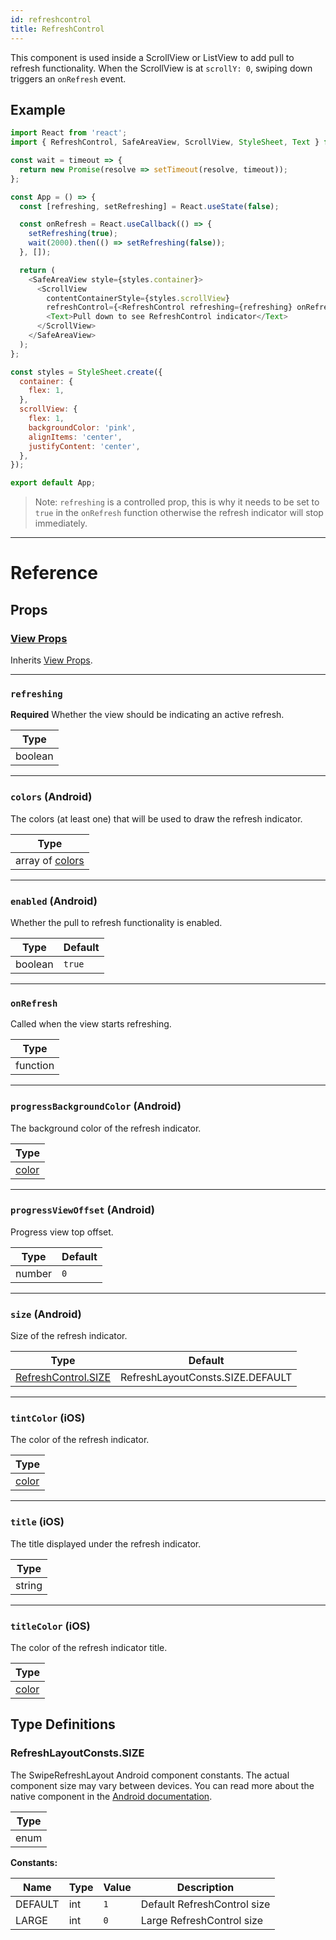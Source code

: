 ```yaml
---
id: refreshcontrol
title: RefreshControl
---
```


This component is used inside a ScrollView or ListView to add pull to refresh functionality. When the ScrollView is at `scrollY: 0`, swiping down triggers an `onRefresh` event.

## Example

```js
import React from 'react';
import { RefreshControl, SafeAreaView, ScrollView, StyleSheet, Text } from 'react-native';

const wait = timeout => {
  return new Promise(resolve => setTimeout(resolve, timeout));
};

const App = () => {
  const [refreshing, setRefreshing] = React.useState(false);

  const onRefresh = React.useCallback(() => {
    setRefreshing(true);
    wait(2000).then(() => setRefreshing(false));
  }, []);

  return (
    <SafeAreaView style={styles.container}>
      <ScrollView
        contentContainerStyle={styles.scrollView}
        refreshControl={<RefreshControl refreshing={refreshing} onRefresh={onRefresh} />}>
        <Text>Pull down to see RefreshControl indicator</Text>
      </ScrollView>
    </SafeAreaView>
  );
};

const styles = StyleSheet.create({
  container: {
    flex: 1,
  },
  scrollView: {
    flex: 1,
    backgroundColor: 'pink',
    alignItems: 'center',
    justifyContent: 'center',
  },
});

export default App;
```

> Note: `refreshing` is a controlled prop, this is why it needs to be set to `true` in the `onRefresh` function otherwise the refresh indicator will stop immediately.

---

# Reference

## Props

### [View Props](view.md#props)

Inherits [View Props](view.md#props).

---

### `refreshing`

**Required** Whether the view should be indicating an active refresh.

| Type    |
| ------- |
| boolean |

---

### `colors` **(Android)**

The colors (at least one) that will be used to draw the refresh indicator.

| Type                                                        |
| ----------------------------------------------------------- |
| array of [colors](https://reactnative.dev/docs/0.64/colors) |

---

### `enabled` **(Android)**

Whether the pull to refresh functionality is enabled.

| Type    | Default |
| ------- | ------- |
| boolean | `true`  |

---

### `onRefresh`

Called when the view starts refreshing.

| Type     |
| -------- |
| function |

---

### `progressBackgroundColor` **(Android)**

The background color of the refresh indicator.

| Type                                              |
| ------------------------------------------------- |
| [color](https://reactnative.dev/docs/0.64/colors) |

---

### `progressViewOffset` **(Android)**

Progress view top offset.

| Type   | Default |
| ------ | ------- |
| number | `0`     |

---

### `size` **(Android)**

Size of the refresh indicator.

| Type                                            | Default                          |
| ----------------------------------------------- | -------------------------------- |
| [RefreshControl.SIZE](#refreshlayoutconstssize) | RefreshLayoutConsts.SIZE.DEFAULT |

---

### `tintColor` **(iOS)**

The color of the refresh indicator.

| Type                                              |
| ------------------------------------------------- |
| [color](https://reactnative.dev/docs/0.64/colors) |

---

### `title` **(iOS)**

The title displayed under the refresh indicator.

| Type   |
| ------ |
| string |

---

### `titleColor` **(iOS)**

The color of the refresh indicator title.

| Type                                              |
| ------------------------------------------------- |
| [color](https://reactnative.dev/docs/0.64/colors) |

## Type Definitions

### RefreshLayoutConsts.SIZE

The SwipeRefreshLayout Android component constants. The actual component size may vary between devices. You can read more about the native component in the [Android documentation](https://developer.android.com/reference/androidx/swiperefreshlayout/widget/SwipeRefreshLayout).

| Type |
| ---- |
| enum |

**Constants:**

| Name    | Type | Value | Description                 |
| ------- | ---- | ----- | --------------------------- |
| DEFAULT | int  | `1`   | Default RefreshControl size |
| LARGE   | int  | `0`   | Large RefreshControl size   |
